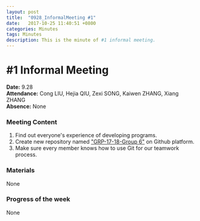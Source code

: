 ```yaml
---
layout: post
title:  "0928_InformalMeeting #1"
date:   2017-10-25 11:40:51 +0800
categories: Minutes
tags: Minutes
description: This is the minute of #1 informal meeting.
---
```

# #1 Informal Meeting #

**Date:** 9.28      
**Attendance:** Cong LIU, Hejia QIU, Zexi SONG, Kaiwen ZHANG, Xiang ZHANG  
**Absence:** None

### Meeting Content ###
1. Find out everyone's experience of developing programs.
2. Create new repository named ["GRP-17-18-Group 6"](https://github.com/HenryJaQiu/GRP-17-18-Group6.git) on Github platform.
3. Make sure every member knows how to use Git for our teamwork process. 

### Materials ###
None

### Progress of the week ###
None

